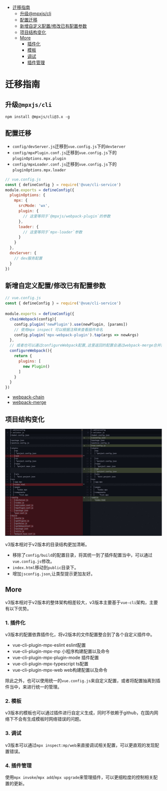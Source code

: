 <!-- TOC -->

- [迁移指南](#%E8%BF%81%E7%A7%BB%E6%8C%87%E5%8D%97)
  - [升级@mpxjs/cli](#%E5%8D%87%E7%BA%A7mpxjscli)
  - [配置迁移](#%E9%85%8D%E7%BD%AE%E8%BF%81%E7%A7%BB)
  - [新增自定义配置/修改已有配置参数](#%E6%96%B0%E5%A2%9E%E8%87%AA%E5%AE%9A%E4%B9%89%E9%85%8D%E7%BD%AE%E4%BF%AE%E6%94%B9%E5%B7%B2%E6%9C%89%E9%85%8D%E7%BD%AE%E5%8F%82%E6%95%B0)
  - [项目结构变化](#%E9%A1%B9%E7%9B%AE%E7%BB%93%E6%9E%84%E5%8F%98%E5%8C%96)
  - [More](#more)
    - [插件化](#%E6%8F%92%E4%BB%B6%E5%8C%96)
    - [模板](#%E6%A8%A1%E6%9D%BF)
    - [调试](#%E8%B0%83%E8%AF%95)
    - [插件管理](#%E6%8F%92%E4%BB%B6%E7%AE%A1%E7%90%86)

<!-- /TOC -->

# 迁移指南

## 升级`@mpxjs/cli`

```
npm install @mpxjs/cli@3.x -g
```

## 配置迁移

- `config/devServer.js`迁移到`vue.config.js`下的`devServer`
- `config/mpxPlugin.conf.js`迁移到`vue.config.js`下的`pluginOptions.mpx.plugin`
- `config/mpxLoader.conf.js`迁移到`vue.config.js`下的`pluginOptions.mpx.loader`

```js
// vue.config.js
const { defineConfig } = require('@vue/cli-service')
module.exports = defineConfig({
  pluginOptions: {
    mpx: {
      srcMode: 'wx',
      plugin: {
        // 这里等同于`@mpxjs/webpack-plugin`的参数
      },
      loader: {
        // 这里等同于`mpx-loader`参数
      }
    }
  },
  devServer: {
    // dev服务配置
  }
})
```

## 新增自定义配置/修改已有配置参数

```js
// vue.config.js
const { defineConfig } = require('@vue/cli-service')

module.exports = defineConfig({
  chainWebpack(config){
    config.plugin('newPlugin').use(newPlugin, [params])
    // 使用mpx inspect 可以根据注释来查看插件命名
    config.plugin('mpx-webpack-plugin').tap(args => newArgs)
  },
  // 或者也可以通过configureWebpack配置,这里返回的配置会通过webpack-merge合并到内部配置中
  configureWebpack(){
    return {
      plugins: [
        new Plugin()
      ]
    }
  }
})
```

- [webpack-chain](https://github.com/neutrinojs/webpack-chain)
- [webpack-merge](https://github.com/survivejs/webpack-merge)

## 项目结构变化

<img src="./docs/assets/1666074957603.jpg" width="800"/>

v3版本相对于v2版本的目录结构更加清晰。
- 移除了`config/build`的配置目录，将其统一到了插件配置当中，可以通过`vue.config.js`修改。
- `index.html`移动到`public`目录下。
- 增加`jsconfig.json`,让类型提示更加友好。

## More

v3版本相对于v2版本的整体架构相差较大，v3版本主要基于`vue-cli`架构，主要有以下优势。

### 1. 插件化

v3版本的配置依靠插件化，将v2版本的文件配置整合到了各个自定义插件中。

- vue-cli-plugin-mpx-eslint eslint配置
- vue-cli-plugin-mpx-mp 小程序构建配置以及命令
- vue-cli-plugin-mpx-plugin-mode 插件配置
- vue-cli-plugin-mpx-typescript ts配置
- vue-cli-plugin-mpx-web web构建配置以及命令

除此之外，也可以使用统一的`vue.config.js`来自定义配置，或者将配置抽离到插件当中，来进行统一的管理。


### 2. 模板

v3版本的模板也可以通过插件进行自定义生成，同时不依赖于github，在国内网络下不会有生成模板时网络错误的问题。

### 3. 调试

v3版本可以通过`mpx inspect:mp/web`来直接调试相关配置，可以更直观的发现配置错误。

### 4. 插件管理

使用`mpx invoke`/`mpx add`/`mpx upgrade`来管理插件，可以更细粒度的控制相关配置的更新。


